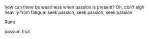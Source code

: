 
how can there be weariness
when passion is present?
Oh, don't sigh heavily from fatigue:
seek passion, seek passion, seek passion!

Rumi

passion fruit